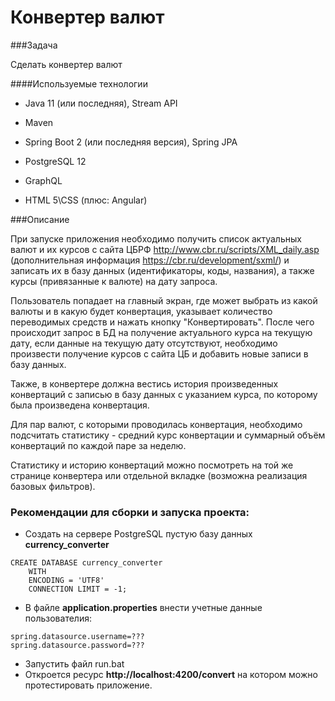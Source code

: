 # Конвертер валют

###Задача

Сделать конвертер валют

####Используемые технологии

- Java 11 (или последняя), Stream API

- Maven

- Spring Boot 2 (или последняя версия), Spring JPA

- PostgreSQL 12

- GraphQL

- HTML 5\CSS (плюс: Angular)

###Описание

При запуске приложения необходимо получить список актуальных валют и их курсов с сайта ЦБРФ http://www.cbr.ru/scripts/XML_daily.asp (дополнительная информация https://cbr.ru/development/sxml/) и записать их в базу данных (идентификаторы, коды, названия), а также курсы (привязанные к валюте) на дату запроса.

Пользователь попадает на главный экран, где может выбрать из какой валюты и в какую будет конвертация, указывает количество переводимых средств и нажать кнопку "Конвертировать". После чего происходит запрос в БД на получение актуального курса на текущую дату, если данные на текущую дату отсутствуют, необходимо произвести получение курсов с сайта ЦБ и добавить новые записи в базу данных.

Также, в конвертере должна вестись история произведенных конвертаций с записью в базу данных с указанием курса, по которому была произведена конвертация.

Для пар валют, с которыми проводилась конвертация, необходимо подсчитать статистику - средний курс конвертации и суммарный объём конвертаций по каждой паре за неделю.

Статистику и историю конвертаций можно посмотреть на той же странице конвертера или отдельной вкладке (возможна реализация базовых фильтров).

### Рекомендации для сборки и запуска проекта:

- Создать на сервере PostgreSQL пустую базу данных **currency_converter**
```
CREATE DATABASE currency_converter
    WITH 
    ENCODING = 'UTF8'
    CONNECTION LIMIT = -1;
```
- В файле **application.properties** внести учетные данные пользователия:
```
spring.datasource.username=???
spring.datasource.password=???
```
- Запустить файл run.bat
- Откроется ресурс **http://localhost:4200/convert** на котором можно протестировать приложение.
